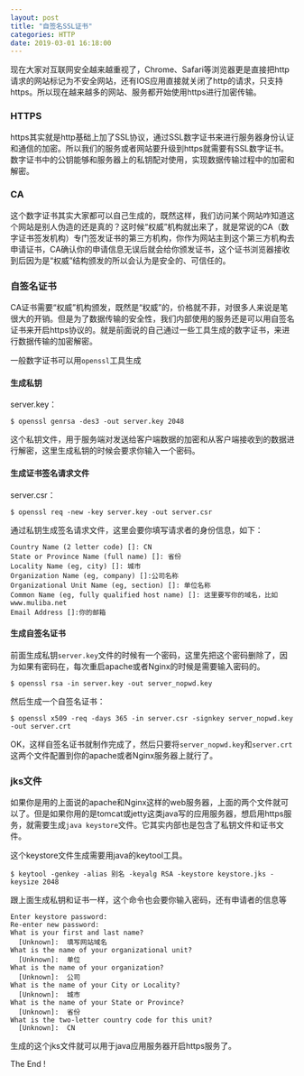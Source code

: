 ```yaml
---
layout: post
title: "自签名SSL证书"
categories: HTTP
date: 2019-03-01 16:18:00
---
```


现在大家对互联网安全越来越重视了，Chrome、Safari等浏览器更是直接把http请求的网站标记为不安全网站，还有IOS应用直接就关闭了http的请求，只支持https。所以现在越来越多的网站、服务都开始使用https进行加密传输。
### HTTPS
https其实就是http基础上加了SSL协议，通过SSL数字证书来进行服务器身份认证和通信的加密。所以我们的服务或者网站要升级到https就需要有SSL数字证书。数字证书中的公钥能够和服务器上的私钥配对使用，实现数据传输过程中的加密和解密。

### CA
这个数字证书其实大家都可以自己生成的，既然这样，我们访问某个网站咋知道这个网站是别人伪造的还是真的？这时候“权威”机构就出来了，就是常说的CA（数字证书签发机构）专门签发证书的第三方机构，你作为网站主到这个第三方机构去申请证书，CA确认你的申请信息无误后就会给你颁发证书，这个证书浏览器接收到后因为是“权威”结构颁发的所以会认为是安全的、可信任的。

### 自签名证书
CA证书需要“权威”机构颁发，既然是“权威”的，价格就不菲，对很多人来说是笔很大的开销。但是为了数据传输的安全性，我们内部使用的服务还是可以用自签名证书来开启https协议的。就是前面说的自己通过一些工具生成的数字证书，来进行数据传输的加密解密。

<!-- more -->

一般数字证书可以用`openssl`工具生成
#### 生成私钥

server.key：
```shell
$ openssl genrsa -des3 -out server.key 2048
```
这个私钥文件，用于服务端对发送给客户端数据的加密和从客户端接收到的数据进行解密，这里生成私钥的时候会要求你输入一个密码。

#### 生成证书签名请求文件

server.csr：
```shell
$ openssl req -new -key server.key -out server.csr
```
通过私钥生成签名请求文件，这里会要你填写请求者的身份信息，如下：

```
Country Name (2 letter code) []: CN
State or Province Name (full name) []: 省份
Locality Name (eg, city) []: 城市
Organization Name (eg, company) []:公司名称
Organizational Unit Name (eg, section) []: 单位名称
Common Name (eg, fully qualified host name) []: 这里要写你的域名，比如www.muliba.net
Email Address []:你的邮箱
```

#### 生成自签名证书
前面生成私钥`server.key`文件的时候有一个密码，这里先把这个密码删除了，因为如果有密码在，每次重启apache或者Nginx的时候是需要输入密码的。

```shell
$ openssl rsa -in server.key -out server_nopwd.key
```
然后生成一个自签名证书：

```shell
$ openssl x509 -req -days 365 -in server.csr -signkey server_nopwd.key -out server.crt
```


OK，这样自签名证书就制作完成了，然后只要将`server_nopwd.key`和`server.crt`这两个文件配置到你的apache或者Nginx服务器上就行了。


### jks文件

如果你是用的上面说的apache和Nginx这样的web服务器，上面的两个文件就可以了。但是如果你用的是tomcat或jetty这类java写的应用服务器，想启用https服务，就需要生成`java keystore`文件。它其实内部也是包含了私钥文件和证书文件。

这个keystore文件生成需要用java的keytool工具。


```shell
$ keytool -genkey -alias 别名 -keyalg RSA -keystore keystore.jks -keysize 2048
```
跟上面生成私钥和证书一样，这个命令也会要你输入密码，还有申请者的信息等

```
Enter keystore password:
Re-enter new password:
What is your first and last name?
  [Unknown]:  填写网站域名
What is the name of your organizational unit?
  [Unknown]:  单位
What is the name of your organization?
  [Unknown]:  公司
What is the name of your City or Locality?
  [Unknown]:  城市
What is the name of your State or Province?
  [Unknown]:  省份
What is the two-letter country code for this unit?
  [Unknown]:  CN
```

生成的这个jks文件就可以用于java应用服务器开启https服务了。


The End !